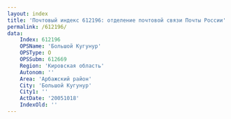 ```yaml
---
layout: index
title: 'Почтовый индекс 612196: отделение почтовой связи Почты России'
permalink: /612196/
data:
    Index: 612196
    OPSName: 'Большой Кугунур'
    OPSType: О
    OPSSubm: 612669
    Region: 'Кировская область'
    Autonom: ''
    Area: 'Арбажский район'
    City: 'Большой Кугунур'
    City1: ''
    ActDate: '20051018'
    IndexOld: ''
---
```

